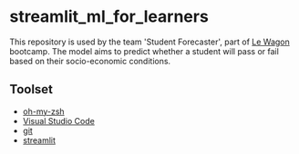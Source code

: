 # streamlit_ml_for_learners
This repository is used by the team 'Student Forecaster', part of [Le Wagon](https://www.lewagon.com) bootcamp.
The model aims to predict whether a student will pass or fail based on their socio-economic conditions.

## Toolset

- [oh-my-zsh](http://ohmyz.sh/)
- [Visual Studio Code](https://code.visualstudio.com/)
- [git](https://git-scm.com/)
- [streamlit](https://streamlit.io/cloud)
